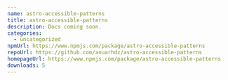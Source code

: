 ```yaml
---
name: astro-accessible-patterns
title: astro-accessible-patterns
description: Docs coming soon.
categories:
  - uncategorized
npmUrl: https://www.npmjs.com/package/astro-accessible-patterns
repoUrl: https://github.com/anuarhdz/astro-accessible-patterns
homepageUrl: https://www.npmjs.com/package/astro-accessible-patterns
downloads: 5
---
```

